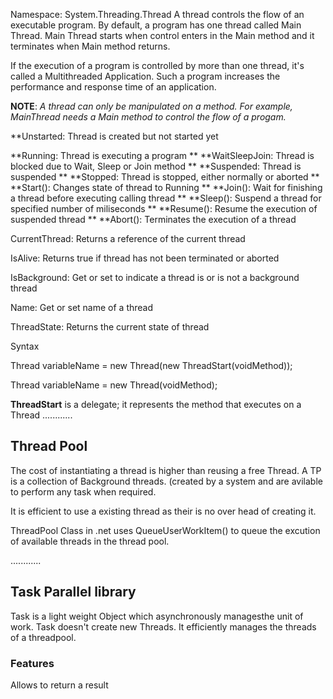 Namespace: System.Threading.Thread
A thread controls the flow of an executable program. 
By default, a program has one thread called Main Thread. 
Main Thread starts when control enters in the Main method and it terminates when Main method returns.

If the execution of a program is controlled by more than one thread, 
it's called a Multithreaded Application. 
Such a program increases the performance and response time of an application. 

**NOTE**: _A thread can only be manipulated on a method. For example, MainThread needs a Main method to control the flow of a progam._

**Unstarted: Thread is created but not started yet

**Running: Thread is executing a program
**
**WaitSleepJoin: Thread is blocked due to Wait, Sleep or Join method
**
**Suspended: Thread is suspended
**
**Stopped: Thread is stopped, either normally or aborted
** 
**Start(): Changes state of thread to Running
** 
**Join(): Wait for finishing a thread before executing calling thread
** 
**Sleep(): Suspend a thread for specified number of miliseconds
**
**Resume(): Resume the execution of suspended thread
**
**Abort(): Terminates the execution of a thread
 
CurrentThread: Returns a reference of the current thread

IsAlive: Returns true if thread has not been terminated or aborted

IsBackground: Get or set to indicate a thread is or is not a background thread

Name: Get or set name of a thread

ThreadState: Returns the current state of thread


Syntax

Thread variableName = new Thread(new ThreadStart(voidMethod));

Thread variableName = new Thread(voidMethod);

**ThreadStart** is a delegate; it represents the method that executes on a Thread
............
## Thread Pool
The cost of instantiating a thread is higher than reusing a free Thread.
A  TP is a collection of Background threads. (created by a system and are avilable to perform any task when required.

It is efficient to use a existing thread as their is no over head of creating it.

ThreadPool Class in .net uses QueueUserWorkItem() to queue the excution of available threads in the thread pool.

............
## Task Parallel library
Task is a light weight Object which asynchronously managesthe unit of work. 
Task doesn't create new Threads.
It efficiently manages the threads of a threadpool.
### Features
Allows to return a result
